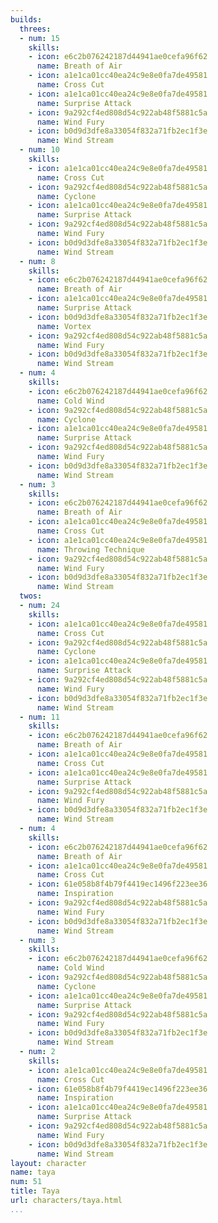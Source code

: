 ```yaml
---
builds:
  threes:
  - num: 15
    skills:
    - icon: e6c2b076242187d44941ae0cefa96f62
      name: Breath of Air
    - icon: a1e1ca01cc40ea24c9e8e0fa7de49581
      name: Cross Cut
    - icon: a1e1ca01cc40ea24c9e8e0fa7de49581
      name: Surprise Attack
    - icon: 9a292cf4ed808d54c922ab48f5881c5a
      name: Wind Fury
    - icon: b0d9d3dfe8a33054f832a71fb2ec1f3e
      name: Wind Stream
  - num: 10
    skills:
    - icon: a1e1ca01cc40ea24c9e8e0fa7de49581
      name: Cross Cut
    - icon: 9a292cf4ed808d54c922ab48f5881c5a
      name: Cyclone
    - icon: a1e1ca01cc40ea24c9e8e0fa7de49581
      name: Surprise Attack
    - icon: 9a292cf4ed808d54c922ab48f5881c5a
      name: Wind Fury
    - icon: b0d9d3dfe8a33054f832a71fb2ec1f3e
      name: Wind Stream
  - num: 8
    skills:
    - icon: e6c2b076242187d44941ae0cefa96f62
      name: Breath of Air
    - icon: a1e1ca01cc40ea24c9e8e0fa7de49581
      name: Surprise Attack
    - icon: b0d9d3dfe8a33054f832a71fb2ec1f3e
      name: Vortex
    - icon: 9a292cf4ed808d54c922ab48f5881c5a
      name: Wind Fury
    - icon: b0d9d3dfe8a33054f832a71fb2ec1f3e
      name: Wind Stream
  - num: 4
    skills:
    - icon: e6c2b076242187d44941ae0cefa96f62
      name: Cold Wind
    - icon: 9a292cf4ed808d54c922ab48f5881c5a
      name: Cyclone
    - icon: a1e1ca01cc40ea24c9e8e0fa7de49581
      name: Surprise Attack
    - icon: 9a292cf4ed808d54c922ab48f5881c5a
      name: Wind Fury
    - icon: b0d9d3dfe8a33054f832a71fb2ec1f3e
      name: Wind Stream
  - num: 3
    skills:
    - icon: e6c2b076242187d44941ae0cefa96f62
      name: Breath of Air
    - icon: a1e1ca01cc40ea24c9e8e0fa7de49581
      name: Cross Cut
    - icon: a1e1ca01cc40ea24c9e8e0fa7de49581
      name: Throwing Technique
    - icon: 9a292cf4ed808d54c922ab48f5881c5a
      name: Wind Fury
    - icon: b0d9d3dfe8a33054f832a71fb2ec1f3e
      name: Wind Stream
  twos:
  - num: 24
    skills:
    - icon: a1e1ca01cc40ea24c9e8e0fa7de49581
      name: Cross Cut
    - icon: 9a292cf4ed808d54c922ab48f5881c5a
      name: Cyclone
    - icon: a1e1ca01cc40ea24c9e8e0fa7de49581
      name: Surprise Attack
    - icon: 9a292cf4ed808d54c922ab48f5881c5a
      name: Wind Fury
    - icon: b0d9d3dfe8a33054f832a71fb2ec1f3e
      name: Wind Stream
  - num: 11
    skills:
    - icon: e6c2b076242187d44941ae0cefa96f62
      name: Breath of Air
    - icon: a1e1ca01cc40ea24c9e8e0fa7de49581
      name: Cross Cut
    - icon: a1e1ca01cc40ea24c9e8e0fa7de49581
      name: Surprise Attack
    - icon: 9a292cf4ed808d54c922ab48f5881c5a
      name: Wind Fury
    - icon: b0d9d3dfe8a33054f832a71fb2ec1f3e
      name: Wind Stream
  - num: 4
    skills:
    - icon: e6c2b076242187d44941ae0cefa96f62
      name: Breath of Air
    - icon: a1e1ca01cc40ea24c9e8e0fa7de49581
      name: Cross Cut
    - icon: 61e058b8f4b79f4419ec1496f223ee36
      name: Inspiration
    - icon: 9a292cf4ed808d54c922ab48f5881c5a
      name: Wind Fury
    - icon: b0d9d3dfe8a33054f832a71fb2ec1f3e
      name: Wind Stream
  - num: 3
    skills:
    - icon: e6c2b076242187d44941ae0cefa96f62
      name: Cold Wind
    - icon: 9a292cf4ed808d54c922ab48f5881c5a
      name: Cyclone
    - icon: a1e1ca01cc40ea24c9e8e0fa7de49581
      name: Surprise Attack
    - icon: 9a292cf4ed808d54c922ab48f5881c5a
      name: Wind Fury
    - icon: b0d9d3dfe8a33054f832a71fb2ec1f3e
      name: Wind Stream
  - num: 2
    skills:
    - icon: a1e1ca01cc40ea24c9e8e0fa7de49581
      name: Cross Cut
    - icon: 61e058b8f4b79f4419ec1496f223ee36
      name: Inspiration
    - icon: a1e1ca01cc40ea24c9e8e0fa7de49581
      name: Surprise Attack
    - icon: 9a292cf4ed808d54c922ab48f5881c5a
      name: Wind Fury
    - icon: b0d9d3dfe8a33054f832a71fb2ec1f3e
      name: Wind Stream
layout: character
name: taya
num: 51
title: Taya
url: characters/taya.html
...
```

